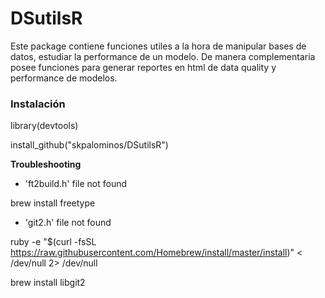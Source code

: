 # DSutilsR

Este package contiene funciones utiles a la hora de manipular bases de datos, estudiar la performance de un modelo. De manera complementaria posee funciones para generar reportes en html de data quality y performance de modelos.

### Instalación 

library(devtools)

install_github("skpalominos/DSutilsR")

**Troubleshooting**

- 'ft2build.h' file not found

 brew install freetype
 
- 'git2.h' file not found

ruby -e "$(curl -fsSL https://raw.githubusercontent.com/Homebrew/install/master/install)" < /dev/null 2> /dev/null

brew install libgit2

